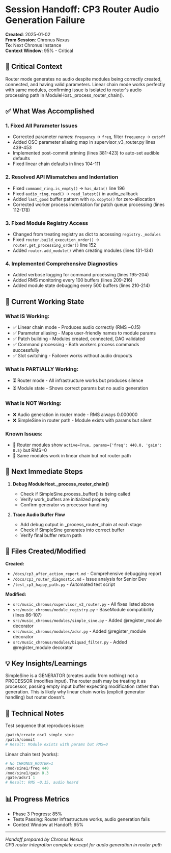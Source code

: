 # Session Handoff: CP3 Router Audio Generation Failure

**Created**: 2025-01-02  
**From Session**: Chronus Nexus  
**To**: Next Chronus Instance  
**Context Window**: 95% - Critical

## 🎯 Critical Context

Router mode generates no audio despite modules being correctly created, connected, and having valid parameters. Linear chain mode works perfectly with same modules, confirming issue is isolated to router's audio processing path in ModuleHost._process_router_chain().

## ✅ What Was Accomplished

### 1. Fixed All Parameter Issues

- Corrected parameter names: `frequency` → `freq`, filter `frequency` → `cutoff`
- Added OSC parameter aliasing map in supervisor_v3_router.py lines 439-453
- Implemented post-commit priming (lines 381-423) to auto-set audible defaults
- Fixed linear chain defaults in lines 104-111

### 2. Resolved API Mismatches and Indentation

- Fixed `command_ring.is_empty()` → `has_data()` line 196
- Fixed `audio_ring.read()` → `read_latest()` in audio_callback
- Added `last_good` buffer pattern with `np.copyto()` for zero-allocation
- Corrected worker process indentation for patch queue processing (lines 112-178)

### 3. Fixed Module Registry Access

- Changed from treating registry as dict to accessing `registry._modules`
- Fixed `router.build_execution_order()` → `router.get_processing_order()` line 152
- Added `router.add_module()` when creating modules (lines 131-134)

### 4. Implemented Comprehensive Diagnostics

- Added verbose logging for command processing (lines 195-204)
- Added RMS monitoring every 100 buffers (lines 209-216)
- Added module state debugging every 500 buffers (lines 210-214)

## 🚧 Current Working State

### What IS Working:

- ✅ Linear chain mode - Produces audio correctly (RMS ~0.15)
- ✅ Parameter aliasing - Maps user-friendly names to module params
- ✅ Patch building - Modules created, connected, DAG validated
- ✅ Command processing - Both workers process commands successfully
- ✅ Slot switching - Failover works without audio dropouts

### What is PARTIALLY Working:

- ⏳ Router mode - All infrastructure works but produces silence
- ⏳ Module state - Shows correct params but no audio generation

### What is NOT Working:

- ❌ Audio generation in router mode - RMS always 0.000000
- ❌ SimpleSine in router path - Module exists with params but silent

### Known Issues:

- 🐛 Router modules show `active=True, params={'freq': 440.0, 'gain': 0.5}` but RMS=0
- 🐛 Same modules work in linear chain but not router path

## 🚨 Next Immediate Steps

1. **Debug ModuleHost._process_router_chain()**
   - Check if SimpleSine.process_buffer() is being called
   - Verify work_buffers are initialized properly
   - Confirm generator vs processor handling

2. **Trace Audio Buffer Flow**
   - Add debug output in _process_router_chain at each stage
   - Check if SimpleSine generates into correct buffer
   - Verify final buffer return path

## 📁 Files Created/Modified

**Created:**

- `/docs/cp3_after_action_report.md` - Comprehensive debugging report
- `/docs/cp3_router_diagnostic.md` - Issue analysis for Senior Dev
- `/test_cp3_happy_path.py` - Automated test script

**Modified:**

- `src/music_chronus/supervisor_v3_router.py` - All fixes listed above
- `src/music_chronus/module_registry.py` - BaseModule compatibility (lines 86-107)
- `src/music_chronus/modules/simple_sine.py` - Added @register_module decorator
- `src/music_chronus/modules/adsr.py` - Added @register_module decorator
- `src/music_chronus/modules/biquad_filter.py` - Added @register_module decorator

## 💡 Key Insights/Learnings

SimpleSine is a GENERATOR (creates audio from nothing) not a PROCESSOR (modifies input). The router path may be treating it as processor, passing empty input buffer expecting modification rather than generation. This is likely why linear chain works (explicit generator handling) but router doesn't.

## 🔧 Technical Notes

Test sequence that reproduces issue:
```python
/patch/create osc1 simple_sine
/patch/commit
# Result: Module exists with params but RMS=0
```

Linear chain test (works):
```python
# No CHRONUS_ROUTER=1
/mod/sine1/freq 440
/mod/sine1/gain 0.3
/gate/adsr1 1
# Result: RMS ~0.15, audio heard
```

## 📊 Progress Metrics

- Phase 3 Progress: 85%
- Tests Passing: Router infrastructure works, audio generation fails
- Context Window at Handoff: 95%

---

_Handoff prepared by Chronus Nexus_  
_CP3 router integration complete except for audio generation in router path_